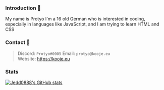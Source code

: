 ### Introduction 👋
My name is Protyo
I'm a 16 old German who is interested in coding, especially in languages like JavaScript, and I am trying to learn HTML and CSS

### Contact 📨
> Discord: `Protyo#0005`
> Email: `protyo@kooje.eu` <br>
> Website: https://kooje.eu

### Stats
[![Jedd0888's GitHub stats](https://github-readme-stats.vercel.app/api?username=protyodev&show_icons=true&theme=dark&count_private=true)](https://github.com/anuraghazra/github-readme-stats)


<!--
**xgoje/xgoje** is a ✨ _special_ ✨ repository because its `README.md` (this file) appears on your GitHub profile.

Here are some ideas to get you started:

- 🔭 I’m currently working on ...
- 🌱 I’m currently learning ...
- 👯 I’m looking to collaborate on ...
- 🤔 I’m looking for help with ...
- 💬 Ask me about ...
- 📫 How to reach me: ...
- 😄 Pronouns: ...
- ⚡ Fun fact: ...
-->
